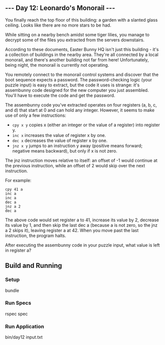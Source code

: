 ## --- Day 12: Leonardo's Monorail ---

You finally reach the top floor of this building: a garden with a slanted glass ceiling. Looks like there are no more stars to be had.

While sitting on a nearby bench amidst some tiger lilies, you manage to decrypt some of the files you extracted from the servers downstairs.

According to these documents, Easter Bunny HQ isn't just this building - it's a collection of buildings in the nearby area. They're all connected by a local monorail, and there's another building not far from here! Unfortunately, being night, the monorail is currently not operating.

You remotely connect to the monorail control systems and discover that the boot sequence expects a password. The password-checking logic (your puzzle input) is easy to extract, but the code it uses is strange: it's assembunny code designed for the new computer you just assembled. You'll have to execute the code and get the password.

The assembunny code you've extracted operates on four registers (a, b, c, and d) that start at 0 and can hold any integer. However, it seems to make use of only a few instructions:

- `cpy x y` copies x (either an integer or the value of a register) into register y.
- `inc x` increases the value of register x by one.
- `dec x` decreases the value of register x by one.
- `jnz x y` jumps to an instruction y away (positive means forward; negative means backward), but only if x is not zero.

The jnz instruction moves relative to itself: an offset of -1 would continue at the previous instruction, while an offset of 2 would skip over the next instruction.

For example:
```
cpy 41 a
inc a
inc a
dec a
jnz a 2
dec a
```
The above code would set register a to 41, increase its value by 2, decrease its value by 1, and then skip the last dec a (because a is not zero, so the jnz a 2 skips it), leaving register a at 42. When you move past the last instruction, the program halts.

After executing the assembunny code in your puzzle input, what value is left in register a?

## Build and Running

### Setup
  bundle

### Run Specs
  rspec spec

### Run Application
  bin/day12 input.txt